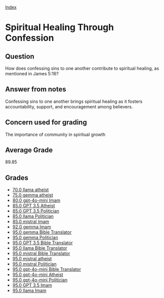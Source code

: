 
[Index](../../index.md)
# Spiritual Healing Through Confession
## Question
How does confessing sins to one another contribute to spiritual healing, as mentioned in James 5:16?

## Answer from notes
Confessing sins to one another brings spiritual healing as it fosters accountability, support, and encouragement among believers.

## Concern used for grading
The importance of community in spiritual growth

## Average Grade
89.85

## Grades
 * [70.0 llama atheist](../answers/llama_atheist/Spiritual_Healing_Through_Confession.md)
 * [75.0 gemma atheist](../answers/gemma_atheist/Spiritual_Healing_Through_Confession.md)
 * [80.0 gpt-4o-mini Imam](../answers/gpt-4o-mini_Imam/Spiritual_Healing_Through_Confession.md)
 * [85.0 GPT 3.5 Atheist](../answers/GPT_3.5_Atheist/Spiritual_Healing_Through_Confession.md)
 * [85.0 GPT 3.5 Politician](../answers/GPT_3.5_Politician/Spiritual_Healing_Through_Confession.md)
 * [85.0 llama Politician](../answers/llama_Politician/Spiritual_Healing_Through_Confession.md)
 * [85.0 mistral Imam](../answers/mistral_Imam/Spiritual_Healing_Through_Confession.md)
 * [92.0 gemma Imam](../answers/gemma_Imam/Spiritual_Healing_Through_Confession.md)
 * [95.0 gemma Bible Translator](../answers/gemma_Bible_Translator/Spiritual_Healing_Through_Confession.md)
 * [95.0 gemma Politician](../answers/gemma_Politician/Spiritual_Healing_Through_Confession.md)
 * [95.0 GPT 3.5 Bible Translator](../answers/GPT_3.5_Bible_Translator/Spiritual_Healing_Through_Confession.md)
 * [95.0 llama Bible Translator](../answers/llama_Bible_Translator/Spiritual_Healing_Through_Confession.md)
 * [95.0 mistral Bible Translator](../answers/mistral_Bible_Translator/Spiritual_Healing_Through_Confession.md)
 * [95.0 mistral atheist](../answers/mistral_atheist/Spiritual_Healing_Through_Confession.md)
 * [95.0 mistral Politician](../answers/mistral_Politician/Spiritual_Healing_Through_Confession.md)
 * [95.0 gpt-4o-mini Bible Translator](../answers/gpt-4o-mini_Bible_Translator/Spiritual_Healing_Through_Confession.md)
 * [95.0 gpt-4o-mini Atheist](../answers/gpt-4o-mini_Atheist/Spiritual_Healing_Through_Confession.md)
 * [95.0 gpt-4o-mini Politician](../answers/gpt-4o-mini_Politician/Spiritual_Healing_Through_Confession.md)
 * [95.0 GPT 3.5 Imam](../answers/GPT_3.5_Imam/Spiritual_Healing_Through_Confession.md)
 * [95.0 llama Imam](../answers/llama_Imam/Spiritual_Healing_Through_Confession.md)
